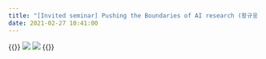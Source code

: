 ```yaml
---
title: "[Invited seminar] Pushing the Boundaries of AI research (황규웅 전무님, Qualcomm Technologies, Inc.)"
date: 2021-02-27 10:41:00
---
```


{{<format col image-space>}}
![](http://bspl.korea.ac.kr/Board/Members_Only/Research_Materials/Education/invited_seminar/DrHwang_Qualcomm/BSPL_seminar_DrHwang_QC_first_page_21feb22.png#50)
![](http://bspl.korea.ac.kr/Board/Members_Only/Research_Materials/Education/invited_seminar/DrHwang_Qualcomm/BSPL_seminar_DrHwang_QC_21feb22.png#50)
{{</format>}}

